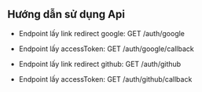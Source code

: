 ## Hướng dẫn sử dụng Api

- Endpoint lấy link redirect google: GET /auth/google
- Endpoint lấy accessToken: GET /auth/google/callback

- Endpoint lấy link redirect github: GET /auth/github
- Endpoint lấy accessToken: GET /auth/github/callback
